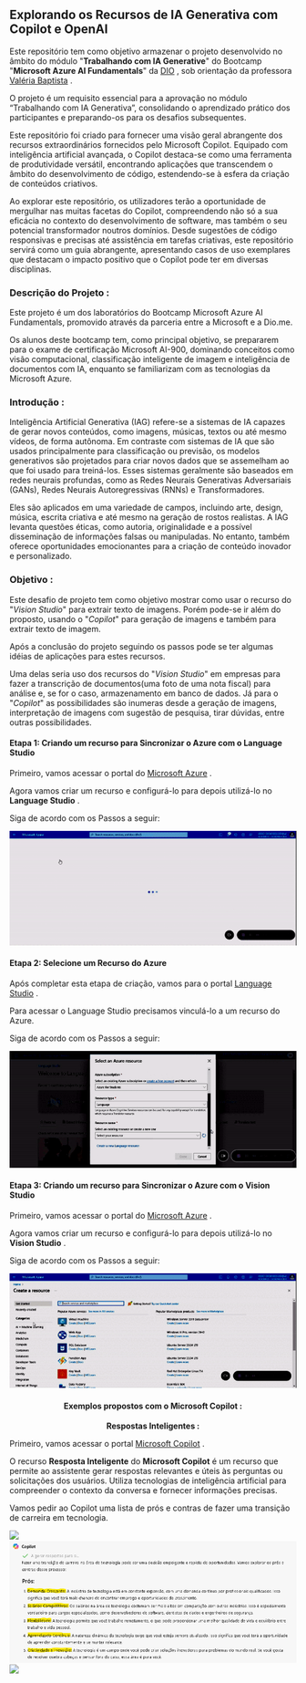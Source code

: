 ## **Explorando os Recursos de IA Generativa com Copilot e OpenAI**

Este repositório tem como objetivo armazenar o projeto desenvolvido no âmbito do módulo "**Trabalhando com IA Generative**" do Bootcamp "**Microsoft Azure AI Fundamentals**" da [DIO](https://www.dio.me/users/giovananascimentoferreira1) , sob orientação da professora [Valéria Baptista](https://www.linkedin.com/in/valeriabaptista/) .

O projeto é um requisito essencial para a aprovação no módulo “Trabalhando com IA Generativa”, consolidando o aprendizado prático dos participantes e preparando-os para os desafios subsequentes.

Este repositório foi criado para fornecer uma visão geral abrangente dos recursos extraordinários fornecidos pelo Microsoft Copilot. Equipado com inteligência artificial avançada, o Copilot destaca-se como uma ferramenta de produtividade versátil, encontrando aplicações que transcendem o âmbito do desenvolvimento de código, estendendo-se à esfera da criação de conteúdos criativos.

Ao explorar este repositório, os utilizadores terão a oportunidade de mergulhar nas muitas facetas do Copilot, compreendendo não só a sua eficácia no contexto do desenvolvimento de software, mas também o seu potencial transformador noutros domínios. Desde sugestões de código responsivas e precisas até assistência em tarefas criativas, este repositório servirá como um guia abrangente, apresentando casos de uso exemplares que destacam o impacto positivo que o Copilot pode ter em diversas disciplinas.

### **Descrição do Projeto :**

Este projeto é um dos laboratórios do Bootcamp Microsoft Azure AI Fundamentals, promovido através da parceria entre a Microsoft e a Dio.me.

Os alunos deste bootcamp tem, como principal objetivo, se prepararem para o exame de certificação Microsoft AI-900, dominando conceitos como visão computacional, classificação inteligente de imagem e inteligência de documentos com IA, enquanto se familiarizam com as tecnologias da Microsoft Azure.

### **Introdução :**

Inteligência Artificial Generativa (IAG) refere-se a sistemas de IA capazes de gerar novos conteúdos, como imagens, músicas, textos ou até mesmo vídeos, de forma autônoma. Em contraste com sistemas de IA que são usados principalmente para classificação ou previsão, os modelos generativos são projetados para criar novos dados que se assemelham ao que foi usado para treiná-los. Esses sistemas geralmente são baseados em redes neurais profundas, como as Redes Neurais Generativas Adversariais (GANs), Redes Neurais Autoregressivas (RNNs) e Transformadores.

Eles são aplicados em uma variedade de campos, incluindo arte, design, música, escrita criativa e até mesmo na geração de rostos realistas. A IAG levanta questões éticas, como autoria, originalidade e a possível disseminação de informações falsas ou manipuladas. No entanto, também oferece oportunidades emocionantes para a criação de conteúdo inovador e personalizado.

### **Objetivo :**

Este desafio de projeto tem como objetivo mostrar como usar o recurso do "_Vision Studio_" para extrair texto de imagens. Porém pode-se ir além do proposto, usando o "_Copilot_" para geração de imagens e também para extrair texto de imagem.

Após a conclusão do projeto seguindo os passos pode se ter algumas idéias de aplicações para estes recursos.

Uma delas seria uso dos recursos do "_Vision Studio_" em empresas para fazer a transcrição de documentos(uma foto de uma nota fiscal) para análise e, se for o caso, armazenamento em banco de dados. Já para o "_Copilot_" as possibilidades são inumeras desde a geração de imagens, interpretação de imagens com sugestão de pesquisa, tirar dúvidas, entre outras possibilidades.

#### **Etapa 1: Criando um recurso para Sincronizar o Azure com o Language Studio**

Primeiro, vamos acessar o portal do [Microsoft Azure](https://portal.azure.com/#home) .

Agora vamos criar um recurso e configurá-lo para depois utilizá-lo no **Language Studio** .

Siga de acordo com os Passos a seguir:

<div align="center">

<img src="Assets/Passo-a-Passo para Criar Recurso no Azure.gif">

</div>

#### **Etapa 2: Selecione um Recurso do Azure**

Após completar esta etapa de criação, vamos para o portal [Language Studio](https://language.cognitive.azure.com/home) .

Para acessar o Language Studio precisamos vinculá-lo a um recurso do Azure.

Siga de acordo com os Passos a seguir:

<div align="center">

<img src="Assets/Language Studio - Vincular Recurso do Azure.gif">

</div>

#### **Etapa 3: Criando um recurso para Sincronizar o Azure com o Vision Studio**

Primeiro, vamos acessar o portal do [Microsoft Azure](https://portal.azure.com/#home) .

Agora vamos criar um recurso e configurá-lo para depois utilizá-lo no **Vision Studio** .

Siga de acordo com os Passos a seguir:

<div align="center">

<img src="Assets/Passo-a-Passo para Criar um Recurso para o Vision Studio.gif">

</div>

<div align="center">

#### **Exemplos propostos com o Microsoft Copilot :**

**Respostas Inteligentes :**

</div>

Primeiro, vamos acessar o portal [Microsoft Copilot](https://copilot.microsoft.com/) .

O recurso **Resposta Inteligente** do **Microsoft Copilot** é um recurso que permite ao assistente gerar respostas relevantes e úteis às perguntas ou solicitações dos usuários. Utiliza tecnologias de inteligência artificial para compreender o contexto da conversa e fornecer informações precisas.

Vamos pedir ao Copilot uma lista de prós e contras de fazer uma transição de carreira em tecnologia.

<img src="Inputs/Resposta Inteligente/1° Pergunta - Resposta Inteligente.png">

<img src="Output/Respostas Inteligentes/1° Resposta - Prós - Parte 1 - Resposta Inteligente.png">

<img src="Output/Respostas Inteligentes/1° Resposta - Contras - Parte 2 - Resposta Inteligente.png">

